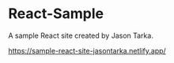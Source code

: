 # React-Sample
 A sample React site created by Jason Tarka.
 
https://sample-react-site-jasontarka.netlify.app/
